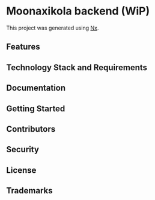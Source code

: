 # Moonaxikola backend (WiP)

This project was generated using [Nx](https://nx.dev).

## Features

## Technology Stack and Requirements

## Documentation

## Getting Started

## Contributors

## Security

## License

## Trademarks